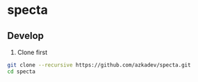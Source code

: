 # specta


## Develop

1. Clone first

```bash
git clone --recursive https://github.com/azkadev/specta.git
cd specta
```